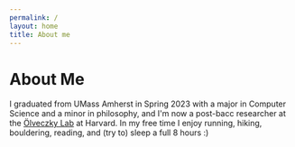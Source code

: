 ```yaml
---
permalink: /
layout: home
title: About me
---
```


# About Me 

I graduated from UMass Amherst in Spring 2023 with a major in Computer Science and a minor in philosophy, and I'm now a post-bacc researcher at the [Ölveczky Lab](https://olveczkylab.oeb.harvard.edu/) at Harvard. In my free time I enjoy running, hiking, bouldering, reading, and (try to) sleep a full 8 hours :)

